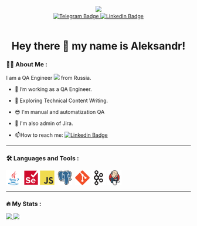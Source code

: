 
<div id="header" align="center">
<div align="center">
  <img src="https://media4.giphy.com/media/v1.Y2lkPTc5MGI3NjExbXJkMnZ4ZXY5bmJlbWxjZXR6am5xY3FiOWM1dTFjdjBrcGJoenM3NiZlcD12MV9pbnRlcm5hbF9naWZfYnlfaWQmY3Q9Zw/VbnUQpnihPSIgIXuZv/giphy.gif" width="250"/> 
</div>
<div id="badges">
    <a href="https://t.me/Alex_Khramcov">
        <img src="https://img.shields.io/badge/Telegram-blue?style=for-the-badge&logo=telegram&logoColor=white" alt="Telegram Badge"/>
    </a>
    <a href="https://www.linkedin.com/in/%D0%B0%D0%BB%D0%B5%D0%BA%D1%81%D0%B0%D0%BD%D0%B4%D1%80-%D1%85%D1%80%D0%B0%D0%BC%D0%BA%D0%BE%D0%B2-69b5b8a0/">
        <img src="https://img.shields.io/badge/LinkedIn-blue?style=for-the-badge&logo=linkedin&logoColor=white" alt="LinkedIn Badge"/>
    </a>
</div>
<img src="https://komarev.com/ghpvc/?username=KhramcovAleks&style=flat-square&color=blue" alt=""/>
<h1>
  Hey there 👋 my name is Aleksandr!
</h1>
</div>

### :man_technologist: About Me :

I am a QA Engineer <img src="https://media.giphy.com/media/WUlplcMpOCEmTGBtBW/giphy.gif" width="30"> from Russia.

- :bank: I’m working as a QA Engineer.
  
- :telescope: Exploring Technical Content Writing.
  
- :sunglasses: I'm manual and automatization QA

- :metal: I'm also admin of Jira.

- :mailbox:How to reach me: [![Linkedin Badge](https://img.shields.io/badge/-KhramcovAleks-blue?style=flat&logo=Linkedin&logoColor=white)](https://www.linkedin.com/in/%D0%B0%D0%BB%D0%B5%D0%BA%D1%81%D0%B0%D0%BD%D0%B4%D1%80-%D1%85%D1%80%D0%B0%D0%BC%D0%BA%D0%BE%D0%B2-69b5b8a0/)

---

### :hammer_and_wrench: Languages and Tools :

<div>
  <img src="https://github.com/devicons/devicon/blob/master/icons/java/java-original.svg" title="Java" alt="Java" width="40" height="40"/>&nbsp;
  <img src="https://github.com/devicons/devicon/blob/master/icons/selenium/selenium-original.svg" title="selenium" **alt="selenium" width="40" height="40"/>
  <img src="https://github.com/devicons/devicon/blob/master/icons/javascript/javascript-original.svg" title="JavaScript" alt="JavaScript" width="40" height="40"/>&nbsp;
  <img src="https://github.com/devicons/devicon/blob/master/icons/postgresql/postgresql-original.svg" title="postgresql"  alt="postgresql" width="40" height="40"/>&nbsp;
  <img src="https://github.com/devicons/devicon/blob/master/icons/git/git-original.svg" title="Git" **alt="Git" width="40" height="40"/>
  <img src="https://github.com/devicons/devicon/blob/master/icons/apachekafka/apachekafka-original.svg" title="Kafka" **alt="Kafka" width="40" height="40"/>
  <img src="https://github.com/devicons/devicon/blob/master/icons/jenkins/jenkins-original.svg" title="jenkins" **alt="jenkins" width="40" height="40"/>
</div>

---

### :fire: My Stats :

<p>
<a href="https://github.com/KhramcovAleks">
  <img height="180em" src="http://github-readme-streak-stats.herokuapp.com?user=KhramcovAleks&theme=dark&locale=en"/>
  <img height="180em" src="https://github-readme-stats.vercel.app/api/top-langs/?username=KhramcovAleks&layout=compact&theme=vision-friendly-dark"/>
</a>
</p>
